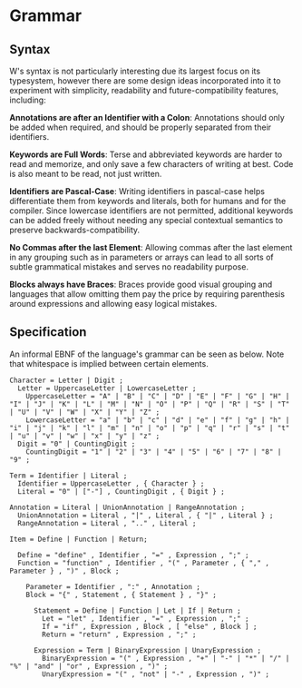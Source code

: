 # Grammar
## Syntax
W's syntax is not particularly interesting due its largest focus on its typesystem, however there are some design ideas incorporated into it to experiment with simplicity, readability and future-compatibility features, including:

**Annotations are after an Identifier with a Colon**: Annotations should only be added when required, and should be properly separated from their identifiers.

**Keywords are Full Words**: Terse and abbreviated keywords are harder to read and memorize, and only save a few characters of writing at best. Code is also meant to be read, not just written.

**Identifiers are Pascal-Case**: Writing identifiers in pascal-case helps differentiate them from keywords and literals, both for humans and for the compiler. Since lowercase identifiers are not permitted, additional keywords can be added freely without needing any special contextual semantics to preserve backwards-compatibility.

**No Commas after the last Element**: Allowing commas after the last element in any grouping such as in parameters or arrays can lead to all sorts of subtle grammatical mistakes and serves no readability purpose.

**Blocks always have Braces**: Braces provide good visual grouping and languages that allow omitting them pay the price by requiring parenthesis around expressions and allowing easy logical mistakes.

## Specification
An informal EBNF of the language's grammar can be seen as below. Note that whitespace is implied between certain elements.

```ebnf
Character = Letter | Digit ;
  Letter = UppercaseLetter | LowercaseLetter ;
    UppercaseLetter = "A" | "B" | "C" | "D" | "E" | "F" | "G" | "H" | "I" | "J" | "K" | "L" | "M" | "N" | "O" | "P" | "Q" | "R" | "S" | "T" | "U" | "V" | "W" | "X" | "Y" | "Z" ;
    LowercaseLetter = "a" | "b" | "c" | "d" | "e" | "f" | "g" | "h" | "i" | "j" | "k" | "l" | "m" | "n" | "o" | "p" | "q" | "r" | "s" | "t" | "u" | "v" | "w" | "x" | "y" | "z" ;
  Digit = "0" | CountingDigit ;
    CountingDigit = "1" | "2" | "3" | "4" | "5" | "6" | "7" | "8" | "9" ;

Term = Identifier | Literal ;
  Identifier = UppercaseLetter , { Character } ;
  Literal = "0" | ["-"] , CountingDigit , { Digit } ;

Annotation = Literal | UnionAnnotation | RangeAnnotation ;
  UnionAnnotation = Literal , "|" , Literal , { "|" , Literal } ;
  RangeAnnotation = Literal , ".." , Literal ;

Item = Define | Function | Return;

  Define = "define" , Identifier , "=" , Expression , ";" ;
  Function = "function" , Identifier , "(" , Parameter , { "," , Parameter } , ")" , Block ;

    Parameter = Identifier , ":" , Annotation ;
    Block = "{" , Statement , { Statement } , "}" ;

      Statement = Define | Function | Let | If | Return ;
        Let = "let" , Identifier , "=" , Expression , ";" ;
        If = "if" , Expression , Block , [ "else" , Block ] ;
        Return = "return" , Expression , ";" ;

      Expression = Term | BinaryExpression | UnaryExpression ;
        BinaryExpression = "(" , Expression , "+" | "-" | "*" | "/" | "%" | "and" | "or" , Expression , ")" ;
        UnaryExpression = "(" , "not" | "-" , Expression , ")" ;
```
